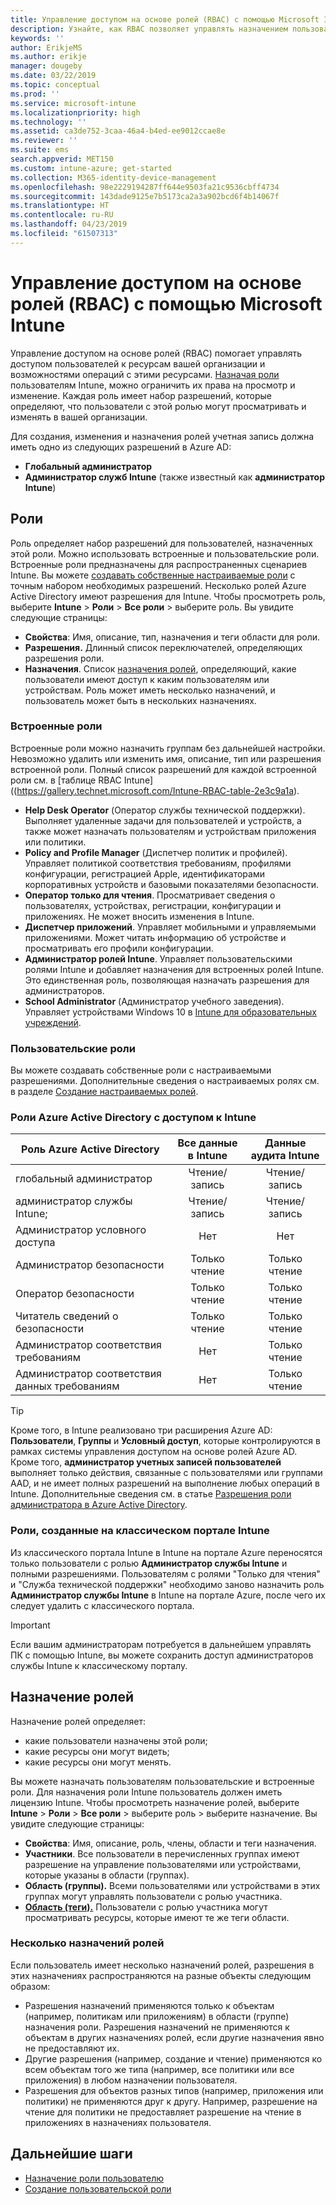 ```yaml
---
title: Управление доступом на основе ролей (RBAC) с помощью Microsoft Intune
description: Узнайте, как RBAC позволяет управлять назначением пользователей, которые могут выполнять действия и вносить изменения, в Microsoft Intune.
keywords: ''
author: ErikjeMS
ms.author: erikje
manager: dougeby
ms.date: 03/22/2019
ms.topic: conceptual
ms.prod: ''
ms.service: microsoft-intune
ms.localizationpriority: high
ms.technology: ''
ms.assetid: ca3de752-3caa-46a4-b4ed-ee9012ccae8e
ms.reviewer: ''
ms.suite: ems
search.appverid: MET150
ms.custom: intune-azure; get-started
ms.collection: M365-identity-device-management
ms.openlocfilehash: 98e2229194287ff644e9503fa21c9536cbff4734
ms.sourcegitcommit: 143dade9125e7b5173ca2a3a902bcd6f4b14067f
ms.translationtype: HT
ms.contentlocale: ru-RU
ms.lasthandoff: 04/23/2019
ms.locfileid: "61507313"
---
```

# <a name="role-based-access-control-rbac-with-microsoft-intune"></a>Управление доступом на основе ролей (RBAC) с помощью Microsoft Intune

Управление доступом на основе ролей (RBAC) помогает управлять доступом пользователей к ресурсам вашей организации и возможностями операций с этими ресурсами.  [Назначая роли](assign-role.md) пользователям Intune, можно ограничить их права на просмотр и изменение. Каждая роль имеет набор разрешений, которые определяют, что пользователи с этой ролью могут просматривать и изменять в вашей организации.

Для создания, изменения и назначения ролей учетная запись должна иметь одно из следующих разрешений в Azure AD:
- **Глобальный администратор**
- **Администратор служб Intune** (также известный как **администратор Intune**)

## <a name="roles"></a>Роли
Роль определяет набор разрешений для пользователей, назначенных этой роли.
Можно использовать встроенные и пользовательские роли. Встроенные роли предназначены для распространенных сценариев Intune. Вы можете [создавать собственные настраиваемые роли](create-custom-role.md) с точным набором необходимых разрешений. Несколько ролей Azure Active Directory имеют разрешения для Intune.
Чтобы просмотреть роль, выберите **Intune** > **Роли** > **Все роли** > выберите роль. Вы увидите следующие страницы:

-   **Свойства**: Имя, описание, тип, назначения и теги области для роли. 
-   **Разрешения.** Длинный список переключателей, определяющих разрешения роли.
-   **Назначения**. Список [назначения ролей]( assign-role.md), определяющий, какие пользователи имеют доступ к каким пользователям или устройствам. Роль может иметь несколько назначений, и пользователь может быть в нескольких назначениях.

### <a name="built-in-roles"></a>Встроенные роли
Встроенные роли можно назначить группам без дальнейшей настройки. Невозможно удалить или изменить имя, описание, тип или разрешения встроенной роли. Полный список разрешений для каждой встроенной роли см. в [таблице RBAC Intune]((https://gallery.technet.microsoft.com/Intune-RBAC-table-2e3c9a1a).

- **Help Desk Operator** (Оператор службы технической поддержки). Выполняет удаленные задачи для пользователей и устройств, а также может назначать пользователям и устройствам приложения или политики.
- **Policy and Profile Manager** (Диспетчер политик и профилей). Управляет политикой соответствия требованиям, профилями конфигурации, регистрацией Apple, идентификаторами корпоративных устройств и базовыми показателями безопасности.
- **Оператор только для чтения**. Просматривает сведения о пользователях, устройствах, регистрации, конфигурации и приложениях. Не может вносить изменения в Intune.
- **Диспетчер приложений**. Управляет мобильными и управляемыми приложениями. Может читать информацию об устройстве и просматривать его профили конфигурации.
- **Администратор ролей Intune**. Управляет пользовательскими ролями Intune и добавляет назначения для встроенных ролей Intune. Это единственная роль, позволяющая назначать разрешения для администраторов.
- **School Administrator** (Администратор учебного заведения). Управляет устройствами Windows 10 в [Intune для образовательных учреждений](introduction-intune-education.md).

### <a name="custom-roles"></a>Пользовательские роли
Вы можете создавать собственные роли с настраиваемыми разрешениями. Дополнительные сведения о настраиваемых ролях см. в разделе [Создание настраиваемых ролей](create-custom-role.md).

### <a name="azure-active-directory-roles-with-intune-access"></a>Роли Azure Active Directory с доступом к Intune
| Роль Azure Active Directory | Все данные в Intune | Данные аудита Intune |
| --- | :---: | :---: |
| глобальный администратор | Чтение/запись | Чтение/запись |
| администратор службы Intune; | Чтение/запись | Чтение/запись |
| Администратор условного доступа | Нет | Нет |
| Администратор безопасности | Только чтение | Только чтение |
| Оператор безопасности | Только чтение | Только чтение |
| Читатель сведений о безопасности | Только чтение | Только чтение |
| Администратор соответствия требованиям | Нет | Только чтение |
| Администратор соответствия данных требованиям | Нет | Только чтение |

> [!TIP]
> Кроме того, в Intune реализовано три расширения Azure AD: **Пользователи**, **Группы** и **Условный доступ**, которые контролируются в рамках системы управления доступом на основе ролей Azure AD. Кроме того, **администратор учетных записей пользователей** выполняет только действия, связанные с пользователями или группами AAD, и не имеет полных разрешений на выполнение любых операций в Intune. Дополнительные сведения см. в статье [Разрешения роли администратора в Azure Active Directory](https://docs.microsoft.com/azure/active-directory/active-directory-assign-admin-roles).
### <a name="roles-created-in-the-intune-classic-portal"></a>Роли, созданные на классическом портале Intune
Из классического портала Intune в Intune на портале Azure переносятся только пользователи с ролью **Администратор службы Intune** и полными разрешениями. Пользователям с ролями "Только для чтения" и "Служба технической поддержки" необходимо заново назначить роль **Администратор службы Intune** в Intune на портале Azure, после чего их следует удалить с классического портала.
> [!IMPORTANT]
> Если вашим администраторам потребуется в дальнейшем управлять ПК с помощью Intune, вы можете сохранить доступ администраторов службы Intune к классическому порталу.

## <a name="role-assignments"></a>Назначение ролей
Назначение ролей определяет:

- какие пользователи назначены этой роли;
- какие ресурсы они могут видеть;
- какие ресурсы они могут менять.

Вы можете назначать пользователям пользовательские и встроенные роли. Для назначения роли Intune пользователь должен иметь лицензию Intune.
Чтобы просмотреть назначение ролей, выберите **Intune** > **Роли** > **Все роли** > выберите роль > выберите назначение. Вы увидите следующие страницы:

-   **Свойства**: Имя, описание, роль, члены, области и теги назначения.
-   **Участники**. Все пользователи в перечисленных группах имеют разрешение на управление пользователями или устройствами, которые указаны в области (группах).
-   **Область (группы).** Всеми пользователями или устройствами в этих группах могут управлять пользователи с ролью участника.
-   **[Область (теги).](scope-tags.md)** Пользователи с ролью участника могут просматривать ресурсы, которые имеют те же теги области.

### <a name="multiple-role-assignments"></a>Несколько назначений ролей
Если пользователь имеет несколько назначений ролей, разрешения в этих назначениях распространяются на разные объекты следующим образом:

- Разрешения назначений применяются только к объектам (например, политикам или приложениям) в области (группе) назначения роли. Разрешения назначений не применяются к объектам в других назначениях ролей, если другие назначения явно не предоставляют их.
- Другие разрешения (например, создание и чтение) применяются ко всем объектам того же типа (например, все политики или все приложения) в любом назначении пользователя.
- Разрешения для объектов разных типов (например, приложения или политики) не применяются друг к другу. Например, разрешение на чтение для политики не предоставляет разрешение на чтение в приложениях в назначениях пользователя.

## <a name="next-steps"></a>Дальнейшие шаги
- [Назначение роли пользователю](assign-role.md)
- [Создание пользовательской роли](create-custom-role.md)

